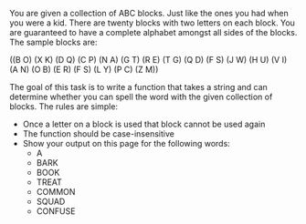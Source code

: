 You are given a collection of ABC blocks. Just like the ones you had when you were a kid. There are twenty blocks with two letters on each block. You are guaranteed to have a complete alphabet amongst all sides of the blocks. The sample blocks are:

  ((B O)
  (X K)
  (D Q)
  (C P)
  (N A)
  (G T)
  (R E)
  (T G)
  (Q D)
  (F S)
  (J W)
  (H U)
  (V I)
  (A N)
  (O B)
  (E R)
  (F S)
  (L Y)
  (P C)
  (Z M))

The goal of this task is to write a function that takes a string and can determine whether you can spell the word with the given collection of blocks. The rules are simple:

* Once a letter on a block is used that block cannot be used again
* The function should be case-insensitive
* Show your output on this page for the following words:
  * A
  * BARK
  * BOOK
  * TREAT
  * COMMON
  * SQUAD
  * CONFUSE
